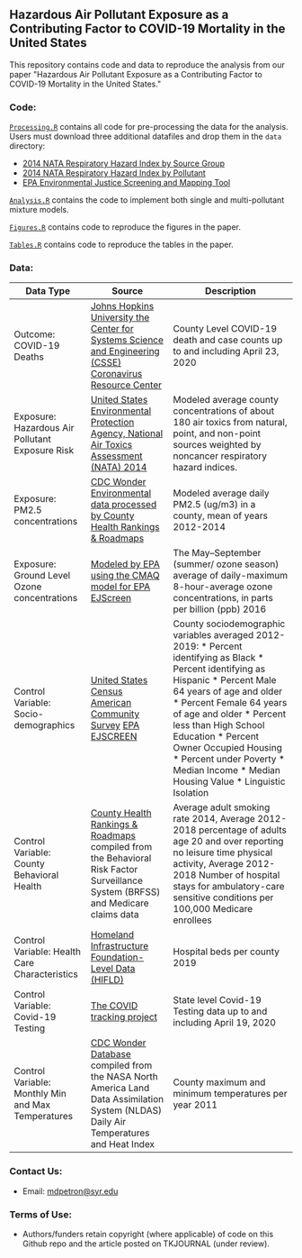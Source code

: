 ## Hazardous Air Pollutant Exposure as a Contributing Factor to COVID-19 Mortality in the United States

This repository contains code and data to reproduce the analysis from our paper "Hazardous Air Pollutant Exposure as a Contributing Factor to COVID-19 Mortality in the United States."

### Code:

[`Processing.R`](https://github.com/lylla318/covid19-haps/blob/master/Processing.R) contains all code for pre-processing the data for the analysis. Users must download three additional datafiles and drop them in the `data` directory:

* [2014 NATA Respiratory Hazard Index by Source Group](https://www.epa.gov/sites/production/files/2018-08/nata2014v2_national_resphi_by_tract_srcgrp.xlsx)
* [2014 NATA Respiratory Hazard Index by Pollutant](https://www.epa.gov/sites/production/files/2018-08/nata2014v2_national_resphi_by_tract_poll.xlsx)
* [EPA Environmental Justice Screening and Mapping Tool](ftp://newftp.epa.gov/EJSCREEN/2019/EJSCREEN_2019_USPR.csv.zip)


[`Analysis.R`](https://github.com/lylla318/covid19-haps/blob/master/Analysis.R) contains the code to implement both single and multi-pollutant mixture models. 

[`Figures.R`](https://github.com/lylla318/covid19-haps/blob/master/Figures.R) contains code to reproduce the figures in the paper.

[`Tables.R`](https://github.com/lylla318/covid19-haps/blob/master/Tables.R) contains code to reproduce the tables in the paper.

### Data:

| Data Type  | Source | Description |
| ------------- | ------------- | ------------- |
| Outcome: COVID-19 Deaths  | [Johns Hopkins University the Center for Systems Science and Engineering (CSSE) Coronavirus Resource Center](https://coronavirus.jhu.edu/)  | County Level COVID-19 death and case counts up to and including April 23, 2020  |
| Exposure: Hazardous Air Pollutant Exposure Risk  | [United States Environmental Protection Agency, National Air Toxics Assessment (NATA) 2014](https://www.epa.gov/national-air-toxics-assessment)  | Modeled average county concentrations of about 180 air toxics from natural, point, and non-point sources weighted by noncancer respiratory hazard indices.  |
| Exposure: PM2.5 concentrations  | [CDC Wonder Environmental data processed by County Health Rankings & Roadmaps](https://www.countyhealthrankings.org/)  | Modeled average daily PM2.5 (ug/m3) in a county, mean of years 2012-2014  |
| Exposure: Ground Level Ozone concentrations  | [Modeled by EPA using the CMAQ model for EPA EJScreen](https://www.epa.gov/ejscreen/technical-information-about-ejscreen)  | The May–September (summer/ ozone season) average of daily-maximum 8-hour-average ozone concentrations, in parts per billion (ppb) 2016  |
| Control Variable: Socio-demographics | [United States Census American Community Survey](https://www.census.gov/programs-surveys/acs) [EPA EJSCREEN](https://www.epa.gov/ejscreen/technical-information-about-ejscreen)  | County sociodemographic variables averaged 2012-2019: * Percent identifying as Black * Percent identifying as Hispanic * Percent Male 64 years of age and older * Percent Female 64 years of age and older * Percent less than High School Education * Percent Owner Occupied Housing * Percent under Poverty * Median Income * Median Housing Value * Linguistic Isolation  |
| Control Variable: County Behavioral Health  | [County Health Rankings & Roadmaps](https://www.countyhealthrankings.org/) compiled from the Behavioral Risk Factor Surveillance System (BRFSS) and Medicare claims data  | Average adult smoking rate 2014, Average 2012-2018 percentage of adults age 20 and over reporting no leisure time physical activity, Average 2012-2018 Number of hospital stays for ambulatory-care sensitive conditions per 100,000 Medicare enrollees  |
| Control Variable: Health Care Characteristics | [Homeland Infrastructure Foundation-Level Data (HIFLD)](https://hifld-geoplatform.opendata.arcgis.com/)  | Hospital beds per county 2019  |
| Control Variable: Covid-19 Testing | [The COVID tracking project](https://covidtracking.com/)  | State level Covid-19 Testing data up to and including April 19, 2020  |
| Control Variable: Monthly Min and Max Temperatures | [CDC Wonder Database](https://wonder.cdc.gov/) compiled from the NASA North America Land Data Assimilation System (NLDAS) Daily Air Temperatures and Heat Index  | County maximum and minimum temperatures per year 2011  |

### Contact Us:

* Email: mdpetron@syr.edu

### Terms of Use:

* Authors/funders retain copyright (where applicable) of code on this Github repo and the article posted on TKJOURNAL (under review).


